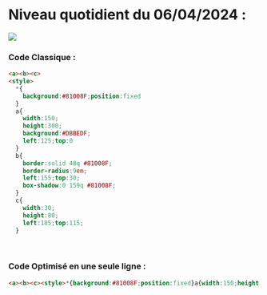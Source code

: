 # Niveau quotidient du 06/04/2024 : 

<img src = "https://firebasestorage.googleapis.com/v0/b/cssbattleapp.appspot.com/o/user%2Fummd3POvEDfFyeFvVdOMG3OOrwE2%2Ftargets%2Ftarget_rviIz9o.png?alt=media">


### Code Classique :  

```html 
<a><b><c>
<style>
  *{
    background:#81008F;position:fixed
  }
  a{
    width:150;
    height:300;
    background:#DBBEDF;
    left:125;top:0
  }
  b{
    border:solid 48q #81008F;
    border-radius:9em;
    left:155;top:30;
    box-shadow:0 159q #81008F;
  }
  c{
    width:30;
    height:80;
    left:185;top:115;
  }
```

<br>

### Code Optimisé en une seule ligne : 

```html 
<a><b><c><style>*{background:#81008F;position:fixed}a{width:150;height:300;background:#DBBEDF;left:125;top:0}b{border:solid 48q#81008F;border-radius:9em;left:155;top:30;box-shadow:0 159q#81008F}c{width:30;height:80;left:185;top:115
```